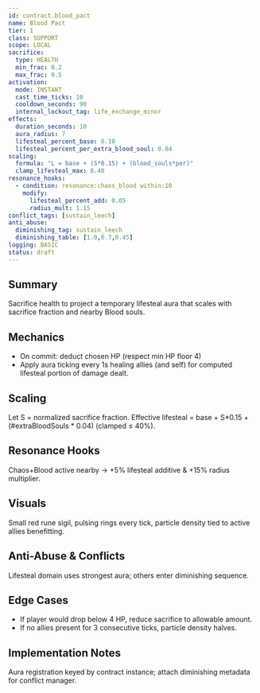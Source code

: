 ```yaml
---
id: contract.blood_pact
name: Blood Pact
tier: 1
class: SUPPORT
scope: LOCAL
sacrifice:
  type: HEALTH
  min_frac: 0.2
  max_frac: 0.5
activation:
  mode: INSTANT
  cast_time_ticks: 10
  cooldown_seconds: 90
  internal_lockout_tag: life_exchange_minor
effects:
  duration_seconds: 10
  aura_radius: 7
  lifesteal_percent_base: 0.10
  lifesteal_percent_per_extra_blood_soul: 0.04
scaling:
  formula: "L = base + (S*0.15) + (blood_souls*per)"
  clamp_lifesteal_max: 0.40
resonance_hooks:
  - condition: resonance:chaos_blood within:10
    modify:
      lifesteal_percent_add: 0.05
      radius_mult: 1.15
conflict_tags: [sustain_leech]
anti_abuse:
  diminishing_tag: sustain_leech
  diminishing_table: [1.0,0.7,0.45]
logging: BASIC
status: draft
---
```

## Summary
Sacrifice health to project a temporary lifesteal aura that scales with sacrifice fraction and nearby Blood souls.

## Mechanics
* On commit: deduct chosen HP (respect min HP floor 4)
* Apply aura ticking every 1s healing allies (and self) for computed lifesteal portion of damage dealt.

## Scaling
Let S = normalized sacrifice fraction.
Effective lifesteal = base + S*0.15 + (#extraBloodSouls * 0.04) (clamped ≤ 40%).

## Resonance Hooks
Chaos+Blood active nearby → +5% lifesteal additive & +15% radius multiplier.

## Visuals
Small red rune sigil, pulsing rings every tick, particle density tied to active allies benefitting.

## Anti-Abuse & Conflicts
Lifesteal domain uses strongest aura; others enter diminishing sequence.

## Edge Cases
* If player would drop below 4 HP, reduce sacrifice to allowable amount.
* If no allies present for 3 consecutive ticks, particle density halves.

## Implementation Notes
Aura registration keyed by contract instance; attach diminishing metadata for conflict manager.
